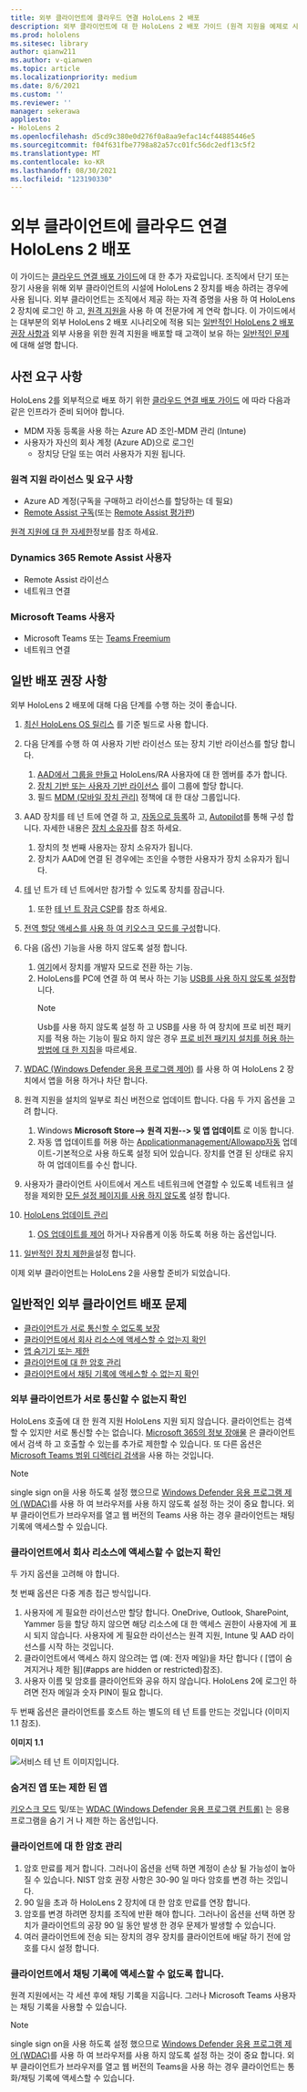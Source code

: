 ```yaml
---
title: 외부 클라이언트에 클라우드 연결 HoloLens 2 배포
description: 외부 클라이언트에 대 한 HoloLens 2 배포 가이드 (원격 지원을 예제로 사용)
ms.prod: hololens
ms.sitesec: library
author: qianw211
ms.author: v-qianwen
ms.topic: article
ms.localizationpriority: medium
ms.date: 8/6/2021
ms.custom: ''
ms.reviewer: ''
manager: sekerawa
appliesto:
- HoloLens 2
ms.openlocfilehash: d5cd9c380e0d276f0a8aa9efac14cf44885446e5
ms.sourcegitcommit: f04f631fbe7798a82a57cc01fc56dc2edf13c5f2
ms.translationtype: MT
ms.contentlocale: ko-KR
ms.lasthandoff: 08/30/2021
ms.locfileid: "123190330"
---
```

# <a name="deploy-cloud-connected-hololens-2-to-external-clients"></a>외부 클라이언트에 클라우드 연결 HoloLens 2 배포

이 가이드는 [클라우드 연결 배포 가이드](hololens2-cloud-connected-overview.md)에 대 한 추가 자료입니다. 조직에서 단기 또는 장기 사용을 위해 외부 클라이언트의 시설에 HoloLens 2 장치를 배송 하려는 경우에 사용 됩니다. 외부 클라이언트는 조직에서 제공 하는 자격 증명을 사용 하 여 HoloLens 2 장치에 로그인 하 고, [원격 지원을](/dynamics365/mixed-reality/remote-assist/ra-overview) 사용 하 여 전문가에 게 연락 합니다. 이 가이드에서는 대부분의 외부 HoloLens 2 배포 시나리오에 적용 되는 [일반적인 HoloLens 2 배포 권장 사항과](#general-deployment-recommendations) 외부 사용을 위한 원격 지원을 배포할 때 고객이 보유 하는 [일반적인 문제](#common-external-client-deployment-concerns) 에 대해 설명 합니다. 

## <a name="prerequisites"></a>사전 요구 사항

HoloLens 2를 외부적으로 배포 하기 위한 [클라우드 연결 배포 가이드](hololens2-cloud-connected-overview.md) 에 따라 다음과 같은 인프라가 준비 되어야 합니다.

- MDM 자동 등록을 사용 하는 Azure AD 조인-MDM 관리 (Intune)
- 사용자가 자신의 회사 계정 (Azure AD)으로 로그인
    - 장치당 단일 또는 여러 사용자가 지원 됩니다.

### <a name="remote-assist-licensing-and-requirements"></a>원격 지원 라이선스 및 요구 사항

- Azure AD 계정(구독을 구매하고 라이선스를 할당하는 데 필요)
- [Remote Assist 구독](/dynamics365/mixed-reality/remote-assist/buy-and-deploy-remote-assist)(또는 [Remote Assist 평가판](/dynamics365/mixed-reality/remote-assist/try-remote-assist))

[원격 지원에 대 한 자세한](/hololens/hololens2-cloud-connected-overview#learn-about-remote-assist)정보를 참조 하세요.

### <a name="dynamics-365-remote-assist-user"></a>Dynamics 365 Remote Assist 사용자

- Remote Assist 라이선스
- 네트워크 연결

### <a name="microsoft-teams-user"></a>Microsoft Teams 사용자

- Microsoft Teams 또는 [Teams Freemium](https://products.office.com/microsoft-teams/free)
- 네트워크 연결

## <a name="general-deployment-recommendations"></a>일반 배포 권장 사항

외부 HoloLens 2 배포에 대해 다음 단계를 수행 하는 것이 좋습니다.

1. [최신 HoloLens OS 릴리스](https://aka.ms/hololens2download) 를 기준 빌드로 사용 합니다.
1. 다음 단계를 수행 하 여 사용자 기반 라이선스 또는 장치 기반 라이선스를 할당 합니다.
    1. [AAD에서 그룹을 만들고](/azure/active-directory/fundamentals/active-directory-groups-create-azure-portal#create-a-basic-group-and-add-members) HoloLens/RA 사용자에 대 한 멤버를 추가 합니다.
    1. [장치 기반 또는 사용자 기반 라이선스](/azure/active-directory/enterprise-users/licensing-groups-assign#:~:text=In%20this%20article%201%20Assign%20the%20required%20licenses,3%20Check%20for%20license%20problems%20and%20resolve%20them) 를이 그룹에 할당 합니다.
    1. 필드 [MDM (모바일 장치 관리)](hololens-enroll-mdm.md) 정책에 대 한 대상 그룹입니다.

1. AAD 장치를 테 넌 트에 연결 하 고, [자동으로 등록](/hololens/hololens-enroll-mdm#auto-enrollment-in-mdm)하 고, [Autopilot](/hololens/hololens2-autopilot)를 통해 구성 합니다. 자세한 내용은 [장치 소유자](/hololens/security-adminless-os#device-owner)를 참조 하세요.
    1. 장치의 첫 번째 사용자는 장치 소유자가 됩니다.
    1. 장치가 AAD에 연결 된 경우에는 조인을 수행한 사용자가 장치 소유자가 됩니다.
    
1. [테](/hololens/hololens-release-notes#tenantlockdown-csp-and-autopilot) 넌 트가 테 넌 트에서만 참가할 수 있도록 장치를 잠급니다.
    1. 또한 [테 넌 트 잠금 CSP](/windows/client-management/mdm/tenantlockdown-csp)를 참조 하세요.

1. [전역 할당 액세스를 사용 하 여 키오스크 모드를 구성](/hololens/hololens-global-assigned-access-kiosk)합니다.

1. 다음 (옵션) 기능을 사용 하지 않도록 설정 합니다.
    1. [여기](/windows/client-management/mdm/policy-csp-applicationmanagement#applicationmanagement-allowdeveloperunlock)에서 장치를 개발자 모드로 전환 하는 기능.
    1. HoloLens를 PC에 연결 하 여 복사 하는 기능 [USB를 사용 하지 않도록 설정](/windows/client-management/mdm/policy-csp-connectivity#connectivity-allowusbconnection)합니다.
       > [!NOTE]
        > Usb를 사용 하지 않도록 설정 하 고 USB를 사용 하 여 장치에 프로 비전 패키지를 적용 하는 기능이 필요 하지 않은 경우 [프로 비전 패키지 설치를 허용 하는 방법에 대 한 지침](/windows/client-management/mdm/policy-csp-security#security-allowaddprovisioningpackage)을 따르세요.

1. [WDAC (Windows Defender 응용 프로그램 제어)](/hololens/windows-defender-application-control-wdac) 를 사용 하 여 HoloLens 2 장치에서 앱을 허용 하거나 차단 합니다.
1. 원격 지원을 설치의 일부로 최신 버전으로 업데이트 합니다. 다음 두 가지 옵션을 고려 합니다.
    1. Windows **Microsoft Store--> 원격 지원--> 및 앱 업데이트** 로 이동 합니다.
    1. 자동 앱 업데이트를 허용 하는 [Applicationmanagement/Allowapp자동](/windows/client-management/mdm/policy-csp-applicationmanagement#applicationmanagement-allowappstoreautoupdate) 업데이트-기본적으로 사용 하도록 설정 되어 있습니다. 장치를 연결 된 상태로 유지 하 여 업데이트를 수신 합니다.
1. 사용자가 클라이언트 사이트에서 게스트 네트워크에 연결할 수 있도록 네트워크 설정을 제외한 [모든 설정 페이지를 사용 하지 않도록](/hololens/settings-uri-list) 설정 합니다.
1. [HoloLens 업데이트 관리](/hololens/hololens-updates)
    1. [OS 업데이트를 제어](/mem/intune/protect/windows-update-for-business-configure#create-and-assign-update-rings) 하거나 자유롭게 이동 하도록 허용 하는 옵션입니다.
1. [일반적인 장치 제한을](/hololens/hololens-common-device-restrictions)설정 합니다.

이제 외부 클라이언트는 HoloLens 2을 사용할 준비가 되었습니다.

## <a name="common-external-client-deployment-concerns"></a>일반적인 외부 클라이언트 배포 문제

- [클라이언트가 서로 통신할 수 없도록 보장](#ensure-that-external-clients-cant-communicate-with-one-another)
- [클라이언트에서 회사 리소스에 액세스할 수 없는지 확인](#ensure-that-clients-wont-have-access-to-company-resources)
- [앱 숨기기 또는 제한](#hidden-or-restricted-apps)
- [클라이언트에 대 한 암호 관리](#password-management-for-your-clients) 
- [클라이언트에서 채팅 기록에 액세스할 수 없는지 확인](#ensure-that-clients-wont-have-access-to-chat-history)

### <a name="ensure-that-external-clients-cant-communicate-with-one-another"></a>외부 클라이언트가 서로 통신할 수 없는지 확인

HoloLens 호출에 대 한 원격 지원 HoloLens 지원 되지 않습니다. 클라이언트는 검색할 수 있지만 서로 통신할 수는 없습니다. [Microsoft 365의 정보 장애물](/microsoft-365/compliance/information-barriers) 은 클라이언트에서 검색 하 고 호출할 수 있는를 추가로 제한할 수 있습니다. 또 다른 옵션은 [Microsoft Teams 범위 디렉터리 검색](/MicrosoftTeams/teams-scoped-directory-search)을 사용 하는 것입니다.

 > [!NOTE]
> single sign on을 사용 하도록 설정 했으므로 [Windows Defender 응용 프로그램 제어 (WDAC)](/hololens/windows-defender-application-control-wdac)를 사용 하 여 브라우저를 사용 하지 않도록 설정 하는 것이 중요 합니다. 외부 클라이언트가 브라우저를 열고 웹 버전의 Teams 사용 하는 경우 클라이언트는 채팅 기록에 액세스할 수 있습니다.

### <a name="ensure-that-clients-wont-have-access-to-company-resources"></a>클라이언트에서 회사 리소스에 액세스할 수 없는지 확인

두 가지 옵션을 고려해 야 합니다.

첫 번째 옵션은 다중 계층 접근 방식입니다.

1. 사용자에 게 필요한 라이선스만 할당 합니다. OneDrive, Outlook, SharePoint, Yammer 등을 할당 하지 않으면 해당 리소스에 대 한 액세스 권한이 사용자에 게 표시 되지 않습니다. 사용자에 게 필요한 라이선스는 원격 지원, Intune 및 AAD 라이선스를 시작 하는 것입니다.
1. 클라이언트에서 액세스 하지 않으려는 앱 (예: 전자 메일)을 차단 합니다 ( [앱이 숨겨지거나 제한 됨](#apps are hidden or restricted)참조).
1. 사용자 이름 및 암호를 클라이언트와 공유 하지 않습니다. HoloLens 2에 로그인 하려면 전자 메일과 숫자 PIN이 필요 합니다.

두 번째 옵션은 클라이언트를 호스트 하는 별도의 테 넌 트를 만드는 것입니다 (이미지 1.1 참조).

**이미지 1.1**

![서비스 테 넌 트 이미지입니다.](./images/hololens-service-tenant-image.png)

### <a name="hidden-or-restricted-apps"></a>숨겨진 앱 또는 제한 된 앱

[키오스크 모드](/hololens/hololens-kiosk) 및/또는 [WDAC (Windows Defender 응용 프로그램 컨트롤)](/hololens/windows-efender-application-control-wdac) 는 응용 프로그램을 숨기 거 나 제한 하는 옵션입니다.

### <a name="password-management-for-your-clients"></a>클라이언트에 대 한 암호 관리

1. 암호 만료를 제거 합니다. 그러나이 옵션을 선택 하면 계정이 손상 될 가능성이 높아질 수 있습니다. NIST 암호 권장 사항은 30-90 일 마다 암호를 변경 하는 것입니다.
1. 90 일을 초과 하 HoloLens 2 장치에 대 한 암호 만료를 연장 합니다.
1. 암호를 변경 하려면 장치를 조직에 반환 해야 합니다. 그러나이 옵션을 선택 하면 장치가 클라이언트의 공장 90 일 동안 발생 한 경우 문제가 발생할 수 있습니다.  
1. 여러 클라이언트에 전송 되는 장치의 경우 장치를 클라이언트에 배달 하기 전에 암호를 다시 설정 합니다.

### <a name="ensure-that-clients-wont-have-access-to-chat-history"></a>클라이언트에서 채팅 기록에 액세스할 수 없도록 합니다.

원격 지원에서는 각 세션 후에 채팅 기록을 지웁니다. 그러나 Microsoft Teams 사용자는 채팅 기록을 사용할 수 있습니다.

> [!NOTE]
> single sign on을 사용 하도록 설정 했으므로 [Windows Defender 응용 프로그램 제어 (WDAC)](/hololens/windows-defender-application-control-wdac)를 사용 하 여 브라우저를 사용 하지 않도록 설정 하는 것이 중요 합니다.  외부 클라이언트가 브라우저를 열고 웹 버전의 Teams을 사용 하는 경우 클라이언트는 통화/채팅 기록에 액세스할 수 있습니다.
